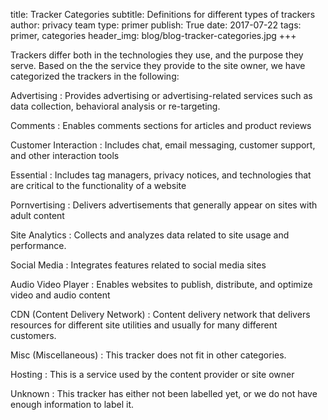 title: Tracker Categories
subtitle: Definitions for different types of trackers 
author: privacy team
type: primer
publish: True
date: 2017-07-22
tags: primer, categories
header_img: blog/blog-tracker-categories.jpg
+++

Trackers differ both in the technologies they use, and the 
purpose they serve. Based on the the service they provide
to the site owner, we have categorized the trackers in the following: 


Advertising
:   Provides advertising or advertising-related services such 
    as data collection, behavioral analysis or re-targeting.

Comments
:   Enables comments sections for articles and product reviews

Customer Interaction
:   Includes chat, email messaging, customer support, and other 
    interaction tools

Essential
:   Includes tag managers, privacy notices, and technologies 
    that are critical to the functionality of a website

Pornvertising
:   Delivers advertisements that generally appear on sites with adult content

Site Analytics
:   Collects and analyzes data related to site usage and 
    performance.

Social Media
:   Integrates features related to social media sites

Audio Video Player
:   Enables websites to publish, distribute, and optimize 
    video and audio content

CDN (Content Delivery Network)
:   Content delivery network that delivers resources for 
    different site utilities and usually for many different customers.

Misc (Miscellaneous)
:   This tracker does not fit in other categories.

Hosting
:   This is a service used by the content provider or site owner

Unknown
:   This tracker has either not been labelled yet, or we do not have
    enough information to label it.
